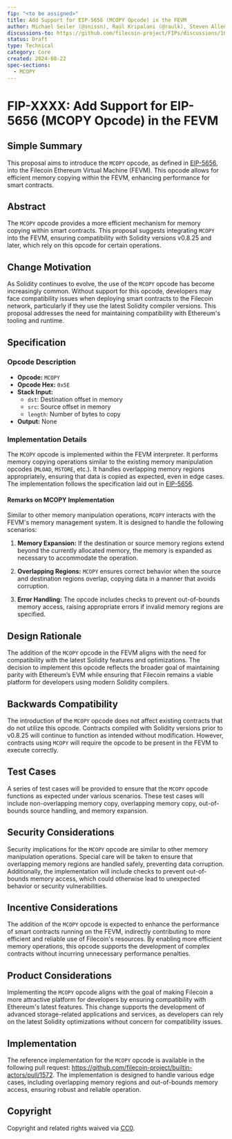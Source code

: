 ```yaml
---
fip: "<to be assigned>"
title: Add Support for EIP-5656 (MCOPY Opcode) in the FEVM
author: Michael Seiler (@snissn), Raúl Kripalani (@raulk), Steven Allen (@stebalien)
discussions-to: https://github.com/filecoin-project/FIPs/discussions/1025
status: Draft
type: Technical
category: Core
created: 2024-08-22
spec-sections:
  - MCOPY
---
```


# FIP-XXXX: Add Support for EIP-5656 (MCOPY Opcode) in the FEVM

## Simple Summary
This proposal aims to introduce the `MCOPY` opcode, as defined in [EIP-5656](https://eips.ethereum.org/EIPS/eip-5656), into the Filecoin Ethereum Virtual Machine (FEVM). This opcode allows for efficient memory copying within the FEVM, enhancing performance for smart contracts.

## Abstract
The `MCOPY` opcode provides a more efficient mechanism for memory copying within smart contracts. This proposal suggests integrating `MCOPY` into the FEVM, ensuring compatibility with Solidity versions v0.8.25 and later, which rely on this opcode for certain operations.

## Change Motivation
As Solidity continues to evolve, the use of the `MCOPY` opcode has become increasingly common. Without support for this opcode, developers may face compatibility issues when deploying smart contracts to the Filecoin network, particularly if they use the latest Solidity compiler versions. This proposal addresses the need for maintaining compatibility with Ethereum's tooling and runtime.

## Specification

### Opcode Description

- **Opcode:** `MCOPY`
- **Opcode Hex:** `0x5E`
- **Stack Input:**
  - `dst`: Destination offset in memory
  - `src`: Source offset in memory
  - `length`: Number of bytes to copy
- **Output:** None

### Implementation Details

The `MCOPY` opcode is implemented within the FEVM interpreter. It performs memory copying operations similar to the existing memory manipulation opcodes (`MLOAD`, `MSTORE`, etc.). It handles overlapping memory regions appropriately, ensuring that data is copied as expected, even in edge cases. The implementation follows the specification laid out in [EIP-5656](https://eips.ethereum.org/EIPS/eip-5656).

#### Remarks on MCOPY Implementation

Similar to other memory manipulation operations, `MCOPY` interacts with the FEVM's memory management system. It is designed to handle the following scenarios:

1. **Memory Expansion:** If the destination or source memory regions extend beyond the currently allocated memory, the memory is expanded as necessary to accommodate the operation.
   
2. **Overlapping Regions:** `MCOPY` ensures correct behavior when the source and destination regions overlap, copying data in a manner that avoids corruption.

3. **Error Handling:** The opcode includes checks to prevent out-of-bounds memory access, raising appropriate errors if invalid memory regions are specified.

## Design Rationale
The addition of the `MCOPY` opcode in the FEVM aligns with the need for compatibility with the latest Solidity features and optimizations. The decision to implement this opcode reflects the broader goal of maintaining parity with Ethereum’s EVM while ensuring that Filecoin remains a viable platform for developers using modern Solidity compilers.

## Backwards Compatibility
The introduction of the `MCOPY` opcode does not affect existing contracts that do not utilize this opcode. Contracts compiled with Solidity versions prior to v0.8.25 will continue to function as intended without modification. However, contracts using `MCOPY` will require the opcode to be present in the FEVM to execute correctly.

## Test Cases
A series of test cases will be provided to ensure that the `MCOPY` opcode functions as expected under various scenarios. These test cases will include non-overlapping memory copy, overlapping memory copy, out-of-bounds source handling, and memory expansion.

## Security Considerations
Security implications for the `MCOPY` opcode are similar to other memory manipulation operations. Special care will be taken to ensure that overlapping memory regions are handled safely, preventing data corruption. Additionally, the implementation will include checks to prevent out-of-bounds memory access, which could otherwise lead to unexpected behavior or security vulnerabilities.

## Incentive Considerations
The addition of the `MCOPY` opcode is expected to enhance the performance of smart contracts running on the FEVM, indirectly contributing to more efficient and reliable use of Filecoin's resources. By enabling more efficient memory operations, this opcode supports the development of complex contracts without incurring unnecessary performance penalties.

## Product Considerations
Implementing the `MCOPY` opcode aligns with the goal of making Filecoin a more attractive platform for developers by ensuring compatibility with Ethereum's latest features. This change supports the development of advanced storage-related applications and services, as developers can rely on the latest Solidity optimizations without concern for compatibility issues.

## Implementation
The reference implementation for the `MCOPY` opcode is available in the following pull request: https://github.com/filecoin-project/builtin-actors/pull/1572. The implementation is designed to handle various edge cases, including overlapping memory regions and out-of-bounds memory access, ensuring robust and reliable operation.

## Copyright
Copyright and related rights waived via [CC0](https://creativecommons.org/publicdomain/zero/1.0/).
